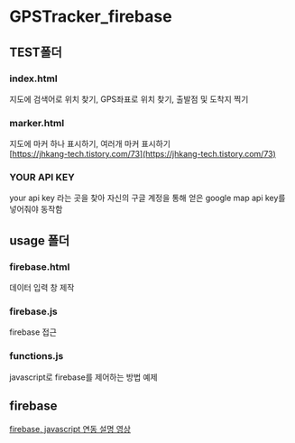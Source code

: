 # GPSTracker_firebase

## TEST폴더  
### index.html  
지도에 검색어로 위치 찾기, GPS좌표로 위치 찾기, 출발점 및 도착지 찍기  

### marker.html  
지도에 마커 하나 표시하기, 여러개 마커 표시하기  
[https://jhkang-tech.tistory.com/73](https://jhkang-tech.tistory.com/73)  

### YOUR API KEY  
your api key 라는 곳을 찾아 자신의 구글 계정을 통해 얻은 google map api key를 넣어줘야 동작함  

## usage 폴더  
### firebase.html  
데이터 입력 창 제작    

### firebase.js  
firebase 접근  

### functions.js  
javascript로 firebase를 제어하는 방법 예제  


## firebase  
[firebase, javascript 연동 설명 영상](https://youtu.be/2CtQEXwOPXw)  

